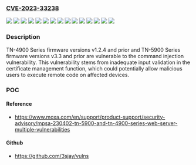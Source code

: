 ### [CVE-2023-33238](https://cve.mitre.org/cgi-bin/cvename.cgi?name=CVE-2023-33238)
![](https://img.shields.io/static/v1?label=Product&message=EDR-810%20Series&color=blue)
![](https://img.shields.io/static/v1?label=Product&message=EDR-G9010%20Series&color=blue)
![](https://img.shields.io/static/v1?label=Product&message=EDR-G902%20Series&color=blue)
![](https://img.shields.io/static/v1?label=Product&message=EDR-G903%20Series&color=blue)
![](https://img.shields.io/static/v1?label=Product&message=NAT-102%20Series&color=blue)
![](https://img.shields.io/static/v1?label=Product&message=TN-4900%20Series&color=blue)
![](https://img.shields.io/static/v1?label=Product&message=TN-5900%20Series&color=blue)
![](https://img.shields.io/static/v1?label=Version&message=1.0%3C%3D%201.0.3%20&color=brighgreen)
![](https://img.shields.io/static/v1?label=Version&message=1.0%3C%3D%201.2.4%20&color=brighgreen)
![](https://img.shields.io/static/v1?label=Version&message=1.0%3C%3D%202.1%20&color=brighgreen)
![](https://img.shields.io/static/v1?label=Version&message=1.0%3C%3D%203.3%20&color=brighgreen)
![](https://img.shields.io/static/v1?label=Version&message=1.0%3C%3D%205.12.27%20&color=brighgreen)
![](https://img.shields.io/static/v1?label=Version&message=1.0%3C%3D%205.7.15%20&color=brighgreen)
![](https://img.shields.io/static/v1?label=Version&message=1.0%3C%3D%205.7.17%20&color=brighgreen)
![](https://img.shields.io/static/v1?label=Vulnerability&message=CWE-77%20Improper%20Neutralization%20of%20Special%20Elements%20used%20in%20a%20Command%20('Command%20Injection')&color=brighgreen)

### Description

TN-4900 Series firmware versions v1.2.4 and prior and TN-5900 Series firmware versions v3.3 and prior are vulnerable to the command injection vulnerability. This vulnerability stems from inadequate input validation in the certificate management function, which could potentially allow malicious users to execute remote code on affected devices.

### POC

#### Reference
- https://www.moxa.com/en/support/product-support/security-advisory/mpsa-230402-tn-5900-and-tn-4900-series-web-server-multiple-vulnerabilities

#### Github
- https://github.com/3sjay/vulns

